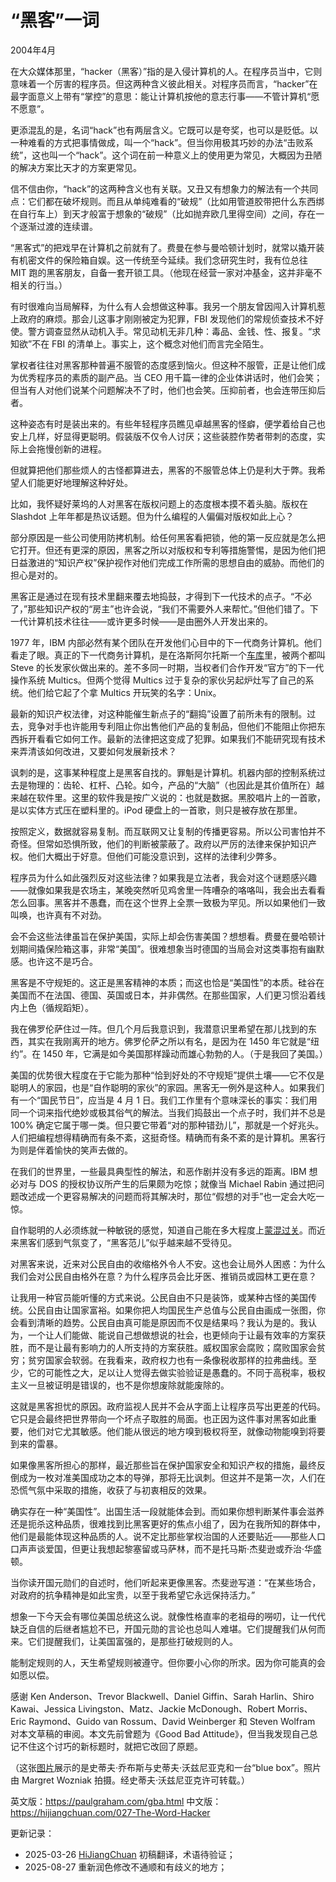 
# “黑客”一词

2004年4月

在大众媒体那里，“hacker（黑客）”指的是入侵计算机的人。在程序员当中，它则意味着一个厉害的程序员。但这两种含义彼此相关。对程序员而言，“hacker”在最字面意义上带有“掌控”的意思：能让计算机按他的意志行事——不管计算机“愿不愿意”。

更添混乱的是，名词“hack”也有两层含义。它既可以是夸奖，也可以是贬低。以一种难看的方式把事情做成，叫一个“hack”。但当你用极其巧妙的办法“击败系统”，这也叫一个“hack”。这个词在前一种意义上的使用更为常见，大概因为丑陋的解决方案比天才的方案更常见。

信不信由你，“hack”的这两种含义也有关联。又丑又有想象力的解法有一个共同点：它们都在破坏规则。而且从单纯难看的“破规”（比如用管道胶带把什么东西绑在自行车上）到天才般富于想象的“破规”（比如抛弃欧几里得空间）之间，存在一个逐渐过渡的连续谱。

“黑客式”的把戏早在计算机之前就有了。费曼在参与曼哈顿计划时，就常以撬开装有机密文件的保险箱自娱。这一传统至今延续。我们念研究生时，我有位总往 MIT 跑的黑客朋友，自备一套开锁工具。（他现在经营一家对冲基金，这并非毫不相关的行当。）

有时很难向当局解释，为什么有人会想做这种事。我另一个朋友曾因闯入计算机惹上政府的麻烦。那会儿这事才刚刚被定为犯罪，FBI 发现他们的常规侦查技术不好使。警方调查显然从动机入手。常见动机无非几种：毒品、金钱、性、报复。“求知欲”不在 FBI 的清单上。事实上，这个概念对他们而言完全陌生。

掌权者往往对黑客那种普遍不服管的态度感到恼火。但这种不服管，正是让他们成为优秀程序员的素质的副产品。当 CEO 用千篇一律的企业体讲话时，他们会笑；但当有人对他们说某个问题解决不了时，他们也会笑。压抑前者，也会连带压抑后者。

这种姿态有时是装出来的。有些年轻程序员瞧见卓越黑客的怪癖，便学着给自己也安上几样，好显得更聪明。假装版不仅令人讨厌；这些装腔作势者带刺的态度，实际上会拖慢创新的进程。

但就算把他们那些烦人的古怪都算进去，黑客的不服管总体上仍是利大于弊。我希望人们能更好地理解这种好处。

比如，我怀疑好莱坞的人对黑客在版权问题上的态度根本摸不着头脑。版权在 Slashdot 上年年都是热议话题。但为什么编程的人偏偏对版权如此上心？

部分原因是一些公司使用防拷机制。给任何黑客看把锁，他的第一反应就是怎么把它打开。但还有更深的原因，黑客之所以对版权和专利等措施警惕，是因为他们把日益激进的“知识产权”保护视作对他们完成工作所需的思想自由的威胁。而他们的担心是对的。

黑客正是通过在现有技术里翻来覆去地捣鼓，才得到下一代技术的点子。“不必了，”那些知识产权的“房主”也许会说，“我们不需要外人来帮忙。”但他们错了。下一代计算机技术往往——或许更多时候——是由圈外人开发出来的。

1977 年，IBM 内部必然有某个团队在开发他们心目中的下一代商务计算机。他们看走了眼。真正的下一代商务计算机，是在洛斯阿尔托斯一个[车库](https://hijiangchuan.com/paulgraham/EXTRA008-Apple-Garage)里，被两个都叫 Steve 的长发家伙做出来的。差不多同一时期，当权者们合作开发“官方”的下一代操作系统 Multics。但两个觉得 Multics 过于复杂的家伙另起炉灶写了自己的系统。他们给它起了个拿 Multics 开玩笑的名字：Unix。

最新的知识产权法律，对这种能催生新点子的“翻捣”设置了前所未有的限制。过去，竞争对手也许能用专利阻止你出售他们产品的复制品，但他们不能阻止你把东西拆开看看它如何工作。最新的法律把这变成了犯罪。如果我们不能研究现有技术来弄清该如何改进，又要如何发展新技术？

讽刺的是，这事某种程度上是黑客自找的。罪魁是计算机。机器内部的控制系统过去是物理的：齿轮、杠杆、凸轮。如今，产品的“大脑”（也因此是其价值所在）越来越在软件里。这里的软件我是按广义说的：也就是数据。黑胶唱片上的一首歌，是以实体方式压在塑料里的。iPod 硬盘上的一首歌，则只是被存放在那里。

按照定义，数据就容易复制。而互联网又让复制的传播更容易。所以公司害怕并不奇怪。但常如恐惧所致，他们的判断被蒙蔽了。政府以严厉的法律来保护知识产权。他们大概出于好意。但他们可能没意识到，这样的法律利少弊多。

程序员为什么如此强烈反对这些法律？如果我是立法者，我会对这个谜题感兴趣——就像如果我是农场主，某晚突然听见鸡舍里一阵嘈杂的咯咯叫，我会出去看看怎么回事。黑客并不愚蠢，而在这个世界上全票一致极为罕见。所以如果他们一致叫唤，也许真有不对劲。

会不会这些法律虽旨在保护美国，实际上却会伤害美国？想想看。费曼在曼哈顿计划期间撬保险箱这事，非常“美国”。很难想象当时德国的当局会对这类事抱有幽默感。也许这不是巧合。

黑客是不守规矩的。这正是黑客精神的本质；而这也恰是“美国性”的本质。硅谷在美国而不在法国、德国、英国或日本，并非偶然。在那些国家，人们更习惯沿着线内上色（循规蹈矩）。

我在佛罗伦萨住过一阵。但几个月后我意识到，我潜意识里希望在那儿找到的东西，其实在我刚离开的地方。佛罗伦萨之所以有名，是因为在 1450 年它就是“纽约”。在 1450 年，它满是如今美国那样躁动而雄心勃勃的人。（于是我回了美国。）

美国的优势很大程度在于它能为那种“恰到好处的不守规矩”提供土壤——它不仅是聪明人的家园，也是“自作聪明的家伙”的家园。黑客无一例外是这种人。如果我们有一个“国民节日”，应当是 4 月 1 日。我们工作里有个意味深长的事实：我们用同一个词来指代绝妙或极其俗气的解法。当我们捣鼓出一个点子时，我们并不总是 100% 确定它属于哪一类。但只要它带着“对的那种错劲儿”，那就是一个好兆头。人们把编程想得精确而有条不紊，这挺奇怪。精确而有条不紊的是计算机。黑客行为则是伴着愉快的笑声去做的。

在我们的世界里，一些最具典型性的解法，和恶作剧并没有多远的距离。IBM 想必对与 DOS 的授权协议所产生的后果颇为吃惊；就像当 Michael Rabin 通过把问题改述成一个更容易解决的问题而将其解决时，那位“假想的对手”也一定会大吃一惊。

自作聪明的人必须练就一种敏锐的感觉，知道自己能在多大程度上[蒙混过关](https://hijiangchuan.com/paulgraham/026-What-You-Cant-Say)。而近来黑客们感到气氛变了，“黑客范儿”似乎越来越不受待见。

对黑客来说，近来对公民自由的收缩格外令人不安。这也会让局外人困惑：为什么我们会对公民自由格外在意？为什么程序员会比牙医、推销员或园林工更在意？

让我用一种官员能听懂的方式来说。公民自由不只是装饰，或某种古怪的美国传统。公民自由让国家富裕。如果你把人均国民生产总值与公民自由画成一张图，你会看到清晰的趋势。公民自由真可能是原因而不仅是结果吗？我认为是的。我认为，一个让人们能做、能说自己想做想说的社会，也更倾向于让最有效率的方案获胜，而不是让最有影响力的人所支持的方案获胜。威权国家会腐败；腐败国家会贫穷；贫穷国家会软弱。在我看来，政府权力也有一条像税收那样的拉弗曲线。至少，它的可能性之大，足以让人觉得去做实验验证是愚蠢的。不同于高税率，极权主义一旦被证明是错误的，也不是你想废除就能废除的。

这就是黑客担忧的原因。政府监视人民并不会从字面上让程序员写出更差的代码。它只是会最终把世界带向一个坏点子取胜的局面。也正因为这件事对黑客如此重要，他们对它尤其敏感。他们能从很远的地方嗅到极权将至，就像动物能嗅到将要到来的雷暴。

如果像黑客所担心的那样，最近那些旨在保护国家安全和知识产权的措施，最终反倒成为一枚对准美国成功之本的导弹，那将无比讽刺。但这并不是第一次，人们在恐慌气氛中采取的措施，收获了与初衷相反的效果。

确实存在一种“美国性”。出国生活一段就能体会到。而如果你想判断某件事会滋养还是扼杀这种品质，很难找到比黑客更好的焦点小组了，因为在我所知的群体中，他们是最能体现这种品质的人。说不定比那些掌权治国的人还要贴近——那些人口口声声谈爱国，但更让我想起黎塞留或马萨林，而不是托马斯·杰斐逊或乔治·华盛顿。

当你读开国元勋们的自述时，他们听起来更像黑客。杰斐逊写道：“在某些场合，对政府的抗争精神是如此宝贵，以至于我希望它永远保持活力。”

想象一下今天会有哪位美国总统这么说。就像性格直率的老祖母的嘮叨，让一代代缺乏自信的后继者尴尬不已，开国元勋的言论也总叫人难堪。它们提醒我们从何而来。它们提醒我们，让美国富强的，是那些打破规则的人。

能制定规则的人，天生希望规则被遵守。但你要小心你的所求。因为你可能真的会如愿以偿。

感谢 Ken Anderson、Trevor Blackwell、Daniel Giffin、Sarah Harlin、Shiro Kawai、Jessica Livingston、Matz、Jackie McDonough、Robert Morris、Eric Raymond、Guido van Rossum、David Weinberger 和 Steven Wolfram 对本文草稿的审阅。本文先前曾题为《Good Bad Attitude》，但当我发现自己总记不住这个讨巧的新标题时，就把它改回了原题。

（这张[图片](https://hijiangchuan.com/paulgraham/EXTRA025-Jobs-and-Wozniak-with-a-Blue-Box)展示的是史蒂夫·乔布斯与史蒂夫·沃兹尼亚克和一台“blue box”。照片由 Margret Wozniak 拍摄。经史蒂夫·沃兹尼亚克许可转载。）

英文版：https://paulgraham.com/gba.html
中文版：https://hijiangchuan.com/027-The-Word-Hacker

更新记录：
- 2025-03-26 [HiJiangChuan](https://hijiangchuan.com) 初稿翻译，术语待验证；
- 2025-08-27 重新润色修改不通顺和有歧义的地方；
